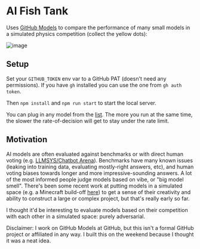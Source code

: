 # AI Fish Tank

Uses [GitHub Models](https://github.com/marketplace/models) to compare the performance of many small models in a simulated physics competition (collect the yellow dots):

![image](https://github.com/user-attachments/assets/0e743bfa-527b-48f9-9d4f-a4d61974c2b5)

## Setup

Set your `GITHUB_TOKEN` env var to a GitHub PAT (doesn't need any permissions). If you have `gh` installed you can use the one from `gh auth token`.

Then `npm install` and `npm run start` to start the local server.

You can plug in any model from the [list](https://github.com/marketplace/models). The more you run at the same time, the slower the rate-of-decision will get to stay under the rate limit.

## Motivation

AI models are often evaluated against benchmarks or with direct human voting (e.g. [LLMSYS/Chatbot Arena](https://lmarena.ai/)). Benchmarks have many known issues (leaking into training data, evaluating mostly-right answers, etc), and human voting biases towards longer and more impressive-sounding answers. A lot of the most informed people judge models based on vibe, or "big model smell". There's been some recent work at putting models in a simulated space (e.g. a Minecraft build-off [here](https://x.com/hamptonism/status/1849537031568781424)) to get a sense of their creativity and ability to construct a large or complex project, but that's really early so far.

I thought it'd be interesting to evaluate models based on their competition with each other in a simulated space: purely adversarial. 

Disclaimer: I work on GitHub Models at GitHub, but this isn't a formal GitHub project or affiliated in any way. I built this on the weekend because I thought it was a neat idea.